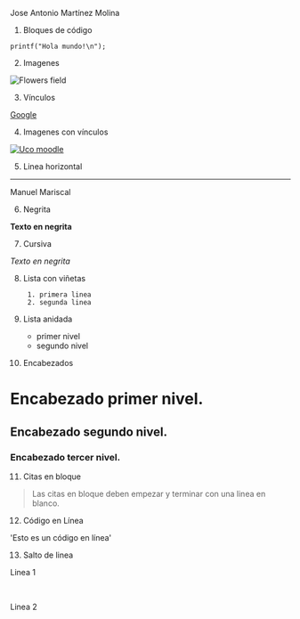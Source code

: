 
Jose Antonio Martínez Molina

1. Bloques de código

~~~
printf("Hola mundo!\n");
~~~

2. Imagenes

![Flowers field](https://www.todopaisajes.com/Imagenes/campo-de-flores-en-primavera.jpg)

3. Vínculos

[Google](https://www.google.es/)

4. Imagenes con vínculos

[![Uco moodle](https://moodle.org/logo/moodle-logo.png)](http://moodle.uco.es/moodlemap/)

5. Linea horizontal

---

Manuel Mariscal

6. Negrita

**Texto en negrita**

7. Cursiva

*Texto en negrita*

8. Lista con viñetas

        1. primera linea
        2. segunda linea

9. Lista anidada

	* primer nivel
	* segundo nivel

10. Encabezados 

# Encabezado primer nivel.
## Encabezado segundo nivel.	
### Encabezado tercer nivel.

11. Citas en bloque

>Las citas en bloque deben empezar y terminar con una linea en blanco.

12. Código en Línea

'Esto es un código en línea'

13. Salto de linea

Linea 1


&nbsp;

Linea 2


&nbsp;
